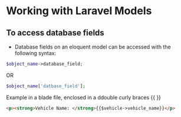 # Working with Laravel Models
## To access database fields
- Database fields on an eloquent model can be accessed with the following syntax:
```php
$object_name->database_field;
```
OR
```php
$object_name['datbase_field'];
```

Example in a blade file, enclosed in a ddouble curly braces {{ }}
```html
<p><strong>Vehicle Name: </strong>{{$vehicle->vehicle_name}}</p>
```